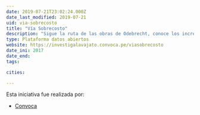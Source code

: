 ```yaml
---
date: 2019-07-21T23:02:24.000Z
date_last_modified: 2019-07-21
uid: via-sobrecosto
title: "Vía Sobrecosto"
description: "Sigue la ruta de las obras de Odebrecht, conoce los incrementos de presupuesto, los gobiernos que aprobaron estos proyectos en los últimos quince años y los indicios de pagos de sobornos e irregularidades. La herramienta se actualizará con nuevos datos e incluirá las obras de las otras empresas investigadas en el caso Lava Jato."
type: Plataforma datos abiertos
website: https://investigalavajato.convoca.pe/viasobrecosto
date_ini: 2017
date_end: 
tags:

cities: 

---
```


Esta iniciativa fue realizada por:

- [Convoca](/organizaciones/convoca)
